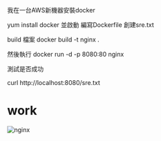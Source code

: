 我在一台AWS新機器安裝docker

yum install docker 並啟動
編寫Dockerfile
創建sre.txt

build 檔案
docker build -t nginx .

然後執行
docker run -d -p 8080:80 nginx

測試是否成功

curl http://localhost:8080/sre.txt
# work


![nginx](https://github.com/user-attachments/assets/f006e0b9-a23b-4681-9752-9a434f8fe3ac)

